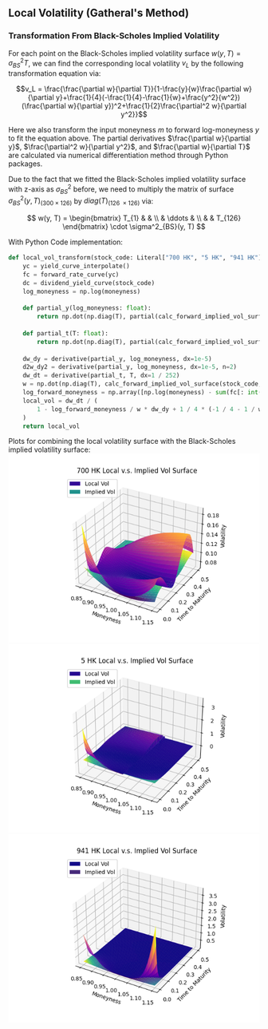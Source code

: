 ## Local Volatility (Gatheral's Method)

### Transformation From Black-Scholes Implied Volatility

For each point on the Black-Scholes implied volatility surface $w(y,T)=\sigma^2_{BS}T$, we can find the corresponding local volatility $v_L$ by the following transformation equation via:

$$v_L = \frac{\frac{\partial w}{\partial T}}{1-\frac{y}{w}\frac{\partial w}{\partial y}+\frac{1}{4}(-\frac{1}{4}-\frac{1}{w}+\frac{y^2}{w^2})(\frac{\partial w}{\partial y})^2+\frac{1}{2}\frac{\partial^2 w}{\partial y^2}}$$

Here we also transform the input moneyness $m$ to forward log-moneyness $y$ to fit the equation above. The partial derivatives $\frac{\partial w}{\partial y}$, $\frac{\partial^2 w}{\partial y^2}$, and $\frac{\partial w}{\partial T}$ are calculated via numerical differentiation method through Python packages.

Due to the fact that we fitted the Black-Scholes implied volatility surface with z-axis as $\sigma^2_{BS}$ before, we need to multiply the matrix of surface $\sigma^2_{BS}(y, T)_{(300 \times 126)}$ by $diag(T)_{(126\ \times 126)}$ via:

$$
w(y, T) =
    \begin{bmatrix}
        T_{1} & & \\
        & \ddots & \\
        & & T_{126}
    \end{bmatrix}
    \cdot \sigma^2_{BS}(y, T)
$$

With Python Code implementation:

```python
def local_vol_transform(stock_code: Literal["700 HK", "5 HK", "941 HK"], moneyness: float | np.ndarray, T: float | np.ndarray):
    yc = yield_curve_interpolate()
    fc = forward_rate_curve(yc)
    dc = dividend_yield_curve(stock_code)
    log_moneyness = np.log(moneyness)

    def partial_y(log_moneyness: float):
        return np.dot(np.diag(T), partial(calc_forward_implied_vol_surface, stock_code=stock_code, T=T, log=True)(moneyness=log_moneyness))

    def partial_t(T: float):
        return np.dot(np.diag(T), partial(calc_forward_implied_vol_surface, stock_code=stock_code, moneyness=log_moneyness, log=True)(T=T))

    dw_dy = derivative(partial_y, log_moneyness, dx=1e-5)
    d2w_dy2 = derivative(partial_y, log_moneyness, dx=1e-5, n=2)
    dw_dt = derivative(partial_t, T, dx=1 / 252)
    w = np.dot(np.diag(T), calc_forward_implied_vol_surface(stock_code, log_moneyness, T, log=True))
    log_forward_moneyness = np.array([np.log(moneyness) - sum(fc[: int(t * 252)] - dc[: int(t * 252)]) / 252 for t in T])
    local_vol = dw_dt / (
        1 - log_forward_moneyness / w * dw_dy + 1 / 4 * (-1 / 4 - 1 / w + log_forward_moneyness**2 / w**2) * dw_dy**2 + 1 / 2 * d2w_dy2
    )
    return local_vol
```

Plots for combining the local volatility surface with the Black-Scholes implied volatility surface:
![Alt text](pic/700_HK_Local_vs_Implied_Vol.png)
![Alt text](pic/5_HK_Local_vs_Implied_Vol.png)
![Alt text](pic/941_HK_Local_vs_Implied_Vol.png)
